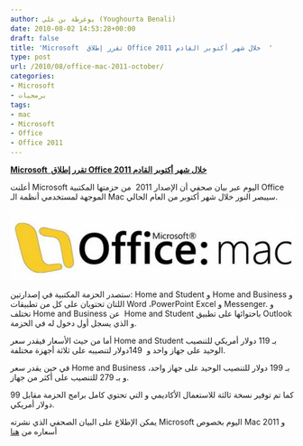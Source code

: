 ```yaml
---
author: يوغرطة بن علي (Youghourta Benali)
date: 2010-08-02 14:53:28+00:00
draft: false
title: 'Microsoft  تقرر إطلاق Office 2011 خلال شهر أكتوبر القادم  '
type: post
url: /2010/08/office-mac-2011-october/
categories:
- Microsoft
- برمجيات
tags:
- mac
- Microsoft
- Office
- Office 2011
---
```


**[Microsoft  تقرر إطلاق Office 2011 خلال شهر أكتوبر القادم](https://www.it-scoop.com/2010/08/office-mac-2011-october)**




أعلنت Microsoft اليوم عبر بيان صحفي أن الإصدار 2011  من حزمتها المكتبية Office الموجهة لمستخدمي أنظمة الـ Mac سيبصر النور خلال شهر أكتوبر من العام الحالي.




[![](OfficeMac-logo.png)
](https://www.it-scoop.com/2010/08/office-mac-2011-october)


ستصدر الحزمة المكتبية في إصدارتين: Home and Student و Home and Business و اللتان تحتويان على كل من تطبيقات Word ،PowerPoint Excel و Messenger. و تختلف Home and Business عن  Home and Student باحتوائها على تطبيق Outlook و الذي يسجل أول دخول له في الحزمة.

أما من حيث الأسعار فيقدر سعر Home and Student بـ 119 دولار أمريكي للتنصيب الوحيد على جهاز واحد و  149دولار لتنصيبه على ثلاثة أجهزة مختلفة.

في حين يقدر سعر Home and Business بـ 199 دولار للتنصيب الوحيد على جهاز واحد، و بـ 279 للتنصيب على أكثر من جهاز.

كما تم توفير نسخة ثالثة للاستعمال الأكاديمي و التي تحتوي كامل برامج الحزمة مقابل 99 دولار أمريكي.

يمكن الإطلاع على البيان الصحفي الذي نشرته Microsoft اليوم بخصوص Mac 2011 و أسعاره من [هنا](http://www.microsoft.com/presspass/press/2010/aug10/08-02msmacofficepr.mspx)
